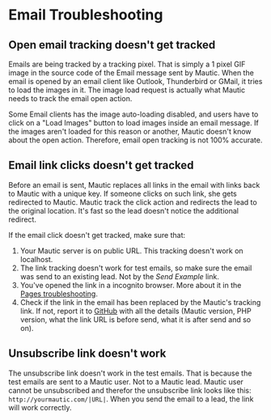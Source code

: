 # Email Troubleshooting

## Open email tracking doesn't get tracked

Emails are being tracked by a tracking pixel. That is simply a 1 pixel GIF image in the source code of the Email message sent by Mautic. When the email is opened by an email client like Outlook, Thunderbird or GMail, it tries to load the images in it. The image load request is actually what Mautic needs to track the email open action.

Some Email clients has the image auto-loading disabled, and users have to click on a "Load Images" button to load images inside an email message. If the images aren't loaded for this reason or another, Mautic doesn't know about the open action. Therefore, email open tracking is not 100% accurate.

## Email link clicks doesn't get tracked

Before an email is sent, Mautic replaces all links in the email with links back to Mautic with a unique key. If someone clicks on such link, she gets redirected to Mautic. Mautic track the click action and redirects the lead to the original location. It's fast so the lead doesn't notice the additional redirect.

If the email click doesn't get tracked, make sure that:
1. Your Mautic server is on public URL. This tracking doesn't work on localhost.
2. The link tracking doesn't work for test emails, so make sure the email was send to an existing lead. Not by the *Send Example* link.
3. You've opened the link in a incognito browser. More about it in the [Pages troubleshooting](/pages/troubleshooting.html).
4. Check if the link in the email has been replaced by the Mautic's tracking link. If not, report it to [GitHub](https://github.com/mautic/mautic/issues) with all the details (Mautic version, PHP version, what the link URL is before send, what it is after send and so on).

## Unsubscribe link doesn't work

The unsubscribe link doesn't work in the test emails. That is because the test emails are sent to a Mautic user. Not to a Mautic lead. Mautic user cannot be unsubscribed and therefor the unsubscribe link looks like this: `http://yourmautic.com/|URL|`. When you send the email to a lead, the link will work correctly.
